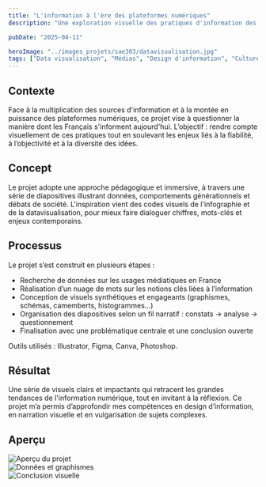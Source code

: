 ```yaml
---
title: "L'information à l'ère des plateformes numériques"
description: "Une exploration visuelle des pratiques d'information des Français et des enjeux liés aux plateformes numériques : liberté d'expression, diversité des idées et influence médiatique."

pubDate: "2025-04-11"

heroImage: "../images_projets/sae303/datavisualisation.jpg"
tags: ["Data visualisation", "Médias", "Design d'information", "Culture numérique"]
---
```


## Contexte  
Face à la multiplication des sources d'information et à la montée en puissance des plateformes numériques, ce projet vise à questionner la manière dont les Français s'informent aujourd'hui. L’objectif : rendre compte visuellement de ces pratiques tout en soulevant les enjeux liés à la fiabilité, à l’objectivité et à la diversité des idées.

## Concept  
Le projet adopte une approche pédagogique et immersive, à travers une série de diapositives illustrant données, comportements générationnels et débats de société. L'inspiration vient des codes visuels de l'infographie et de la datavisualisation, pour mieux faire dialoguer chiffres, mots-clés et enjeux contemporains.

## Processus  
Le projet s’est construit en plusieurs étapes :  
- Recherche de données sur les usages médiatiques en France  
- Réalisation d’un nuage de mots sur les notions clés liées à l’information  
- Conception de visuels synthétiques et engageants (graphismes, schémas, camemberts, histogrammes...)  
- Organisation des diapositives selon un fil narratif : constats → analyse → questionnement  
- Finalisation avec une problématique centrale et une conclusion ouverte  

Outils utilisés : Illustrator, Figma, Canva, Photoshop.

## Résultat  
Une série de visuels clairs et impactants qui retracent les grandes tendances de l'information numérique, tout en invitant à la réflexion. Ce projet m’a permis d’approfondir mes compétences en design d’information, en narration visuelle et en vulgarisation de sujets complexes.

## Aperçu  
![Aperçu du projet](/images/apercu-info-1.jpg)  
![Données et graphismes](/images/apercu-info-2.jpg)  
![Conclusion visuelle](/images/apercu-info-3.jpg)